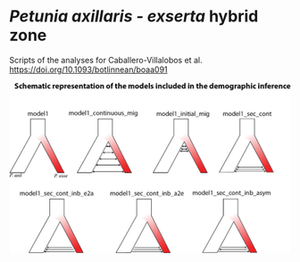 # _Petunia axillaris - exserta_ hybrid zone
Scripts of the analyses for Caballero-Villalobos et al. https://doi.org/10.1093/botlinnean/boaa091

![models](https://github.com/gsilvaarias/P_axil-exse_hybrid_zone/blob/main/Figures/models.png)
